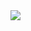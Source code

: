 <a href="https://github.com/rayan-saleh">
  <img align="center" src="https://github-readme-stats.vercel.app/api?username=rayan-saleh&show_icons=true&theme=dark" />
</a>
<!-- <a href="https://github.com/rayan-saleh">
  <img align="center" src="https://github-readme-stats.vercel.app/api/top-langs/?username=rayan-saleh&layout=compact&theme=dark" />
</a> -->
